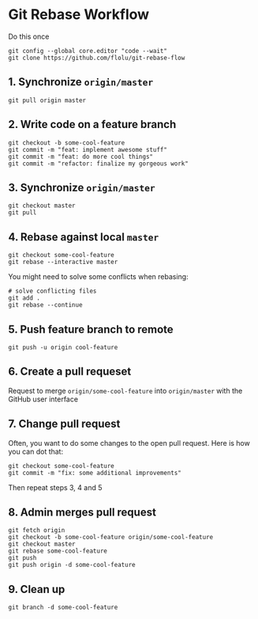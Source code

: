 # Git Rebase Workflow

Do this once

```
git config --global core.editor "code --wait"
git clone https://github.com/flolu/git-rebase-flow
```

## 1. Synchronize `origin/master`

```
git pull origin master
```

## 2. Write code on a feature branch

```
git checkout -b some-cool-feature
git commit -m "feat: implement awesome stuff"
git commit -m "feat: do more cool things"
git commit -m "refactor: finalize my gorgeous work"
```

## 3. Synchronize `origin/master`

```
git checkout master
git pull
```

## 4. Rebase against local `master`

```
git checkout some-cool-feature
git rebase --interactive master
```

You might need to solve some conflicts when rebasing:

```
# solve conflicting files
git add .
git rebase --continue
```

## 5. Push feature branch to remote

```
git push -u origin cool-feature
```

## 6. Create a pull requeset

Request to merge `origin/some-cool-feature` into `origin/master` with the GitHub user interface

## 7. Change pull request

Often, you want to do some changes to the open pull request. Here is how you can dot that:

```
git checkout some-cool-feature
git commit -m "fix: some additional improvements"
```

Then repeat steps 3, 4 and 5

## 8. **Admin** merges pull request

```
git fetch origin
git checkout -b some-cool-feature origin/some-cool-feature
git checkout master
git rebase some-cool-feature
git push
git push origin -d some-cool-feature
```

## 9. Clean up

```
git branch -d some-cool-feature
```
